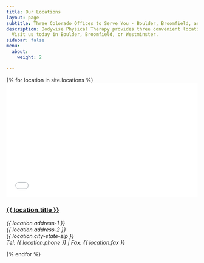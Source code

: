 ```yaml
---
title: Our Locations
layout: page
subtitle: Three Colorado Offices to Serve You - Boulder, Broomfield, and Westminster
description: Bodywise Physical Therapy provides three convenient locations in Colorado.
  Visit us today in Boulder, Broomfield, or Westminster.
sidebar: false
menu:
  about:
    weight: 2

---
```

<div id="locations">
  {% for location in site.locations %}
  <div class="location-info">
    <iframe src="{{ location.google-maps-embed }}" width="100%" height="300" frameborder="0" style="border:0" allowfullscreen></iframe>
    <h3 class="location-name"><a href="{{ location.permalink }}">{{ location.title }}</a></h3>
    <address>
      <p>{{ location.address-1 }}<br>
      {{ location.address-2 }}<br>
      {{ location.city-state-zip }}<br>
      Tel: {{ location.phone }} | Fax: {{ location.fax }}</p>
    </address>
  </div>
  {% endfor %}
</div>